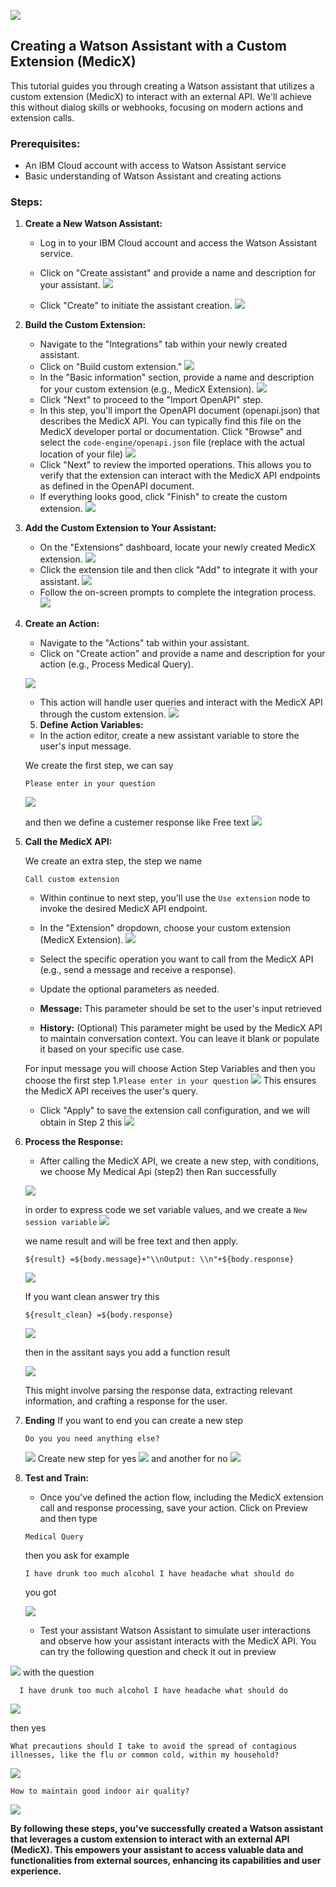 
![](assets/2024-03-13-10-30-20.png)

## Creating a Watson Assistant with a Custom Extension (MedicX)



This tutorial guides you through creating a Watson assistant that utilizes a custom extension (MedicX) to interact with an external API. We'll achieve this without dialog skills or webhooks, focusing on modern actions and extension calls.

### Prerequisites:

* An IBM Cloud account with access to Watson Assistant service
* Basic understanding of Watson Assistant and creating actions

### Steps:

1. **Create a New Watson Assistant:**
    * Log in to your IBM Cloud account and access the Watson Assistant service.
    * Click on "Create assistant" and provide a name and description for your assistant.
     ![](assets/2024-03-11-18-54-49.png)
     
    * Click "Create" to initiate the assistant creation.
     ![](assets/2024-03-11-18-56-03.png)
2. **Build the Custom Extension:**
    * Navigate to the "Integrations" tab within your newly created assistant.
    * Click on "Build custom extension."
     ![](assets/2024-03-11-19-00-33.png)
    * In the "Basic information" section, provide a name and description for your custom extension (e.g., MedicX Extension).
     ![](assets/2024-03-11-19-01-23.png)
    * Click "Next" to proceed to the "Import OpenAPI" step.
    * In this step, you'll import the OpenAPI document (openapi.json) that describes the MedicX API. You can typically find this file on the MedicX developer portal or documentation. Click "Browse" and select the `code-engine/openapi.json` file (replace with the actual location of your file)
    ![](assets/2024-03-11-19-04-10.png)
    * Click "Next" to review the imported operations. This allows you to verify that the extension can interact with the MedicX API endpoints as defined in the OpenAPI document.
    * If everything looks good, click "Finish" to create the custom extension.
    ![](assets/2024-03-11-19-05-24.png)

3. **Add the Custom Extension to Your Assistant:**
    * On the "Extensions" dashboard, locate your newly created MedicX extension.
    ![](assets/2024-03-11-19-07-16.png)
    * Click the extension tile and then click "Add" to integrate it with your assistant.
     ![](assets/2024-03-11-19-07-46.png)
    * Follow the on-screen prompts to complete the integration process.
      ![](assets/2024-03-11-19-10-23.png)   
4. **Create an Action:**
    * Navigate to the "Actions" tab within your assistant.
    * Click on "Create action" and provide a name and description for your action (e.g., Process Medical Query).
    
    ![](assets/2024-03-11-19-12-25.png)
    * This action will handle user queries and interact with the MedicX API through the custom extension.
    ![](assets/2024-03-12-10-21-43.png)


    5. **Define Action Variables:**
    * In the action editor, create a new assistant variable to store the user's input message. 

    We create the first step, we can say

    ```
    Please enter in your question
    ```
    ![](assets/2024-03-12-17-23-04.png)


    and then we define a custemer response like Free text
    ![](assets/2024-03-12-17-23-58.png)


6. **Call the MedicX API:**


    We create an extra step, the step we name

    `Call custom extension`


  
    * Within continue to next step, you'll use the `Use extension` node to invoke the desired MedicX API endpoint.
    * In the "Extension" dropdown, choose your custom extension (MedicX Extension).
    ![](assets/2024-03-12-17-26-24.png)

    * Select the specific operation you want to call from the MedicX API (e.g., send a message and receive a response).

    * Update the optional parameters as needed.  
    * **Message:** This parameter should be set to the user's input retrieved
    * **History:** (Optional) This parameter might be used by the MedicX API to maintain conversation context. You can leave it blank or populate it based on your specific use case.

    For input message you will choose Action Step Variables and then you choose the first step 1.`Please enter in your question`
    ![](assets/2024-03-12-17-28-25.png)
    This ensures the MedicX API receives the user's query.    
   * Click "Apply" to save the extension call configuration,
    and we will obtain in Step 2 this
    ![](assets/2024-03-13-08-56-44.png)


7. **Process the Response:**
    * After calling the MedicX API,  we create a new step, with conditions, we choose My Medical Api (step2) then Ran successfully 
    

    ![](assets/2024-03-12-17-31-51.png)

    in order to express code we set variable values, and we create a `New session variable`
    ![](assets/2024-03-12-17-33-44.png)

    we name result and will be free text and then apply.

    ```
    ${result} =${body.message}+"\\nOutput: \\n"+${body.response}
   
    ```
    ![](assets/2024-03-12-17-49-55.png)
    
    If you want clean answer try this
    ```
    ${result_clean} =${body.response}

    ```
    ![](assets/2024-03-13-12-12-27.png)
  
    then in the assitant says you add a function result

    ![](assets/2024-03-12-17-50-43.png)

    This might involve parsing the response data, extracting relevant information, and crafting a response for the user.

8. **Ending**
If you want to end you can create a new step
    ```
    Do you you need anything else?
    ```
    ![](assets/2024-03-13-12-38-17.png)
    Create new step for yes
    ![](assets/2024-03-13-12-39-05.png)
    and another for no
    ![](assets/2024-03-13-12-39-23.png)



9. **Test and Train:**
    * Once you've defined the action flow, including the MedicX extension call and response processing, save your action.
    Click on Preview and then type

    ```
    Medical Query
    ```

    then you ask for example

    ```
    I have drunk too much alcohol I have headache what should do
    ```

    you got


    ![](assets/2024-03-12-17-53-09.png)

   * Test your assistant  Watson Assistant to simulate user interactions and observe how your assistant interacts with the MedicX API.
You can try the following question and check it out  in preview

![](assets/2024-03-13-12-04-57.png)
with the question
```
  I have drunk too much alcohol I have headache what should do
```
![](assets/2024-03-13-12-42-14.png)

then yes
```
What precautions should I take to avoid the spread of contagious illnesses, like the flu or common cold, within my household?
```
![](assets/2024-03-13-12-42-46.png)

```
How to maintain good indoor air quality?
```
![](assets/2024-03-13-12-43-13.png)


**By following these steps, you've successfully created a Watson assistant that leverages a custom extension to interact with an external API (MedicX). This empowers your assistant to access valuable data and functionalities from external sources, enhancing its capabilities and user experience.**

